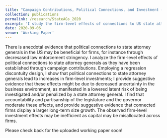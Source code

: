 ```yaml
---
title: "Campaign Contributions, Political Connections, and Investment - Firm-Level Evidence from US State Attorney Elections"
collection: publications
permalink: /research/StateAGs_2020
excerpt: 'I study the firm-level effects of connections to US state attorney generals on investment and law enforcement stringency, as well as accountability as a mediating factor.'
date: 2020-09-06
venue: 'Working Paper'
---
```

There is anecdotal evidence that political connections to state attorney generals in the US may be beneficial for firms, for instance through decresased law enforcement stringency. I analyze the firm-level effects of political connections to state attorney generals as they have been established through campaign contributions. Employing a regression discontuity design, I show that political connections to state attorney generals lead to increases in firm-level investments; I provide suggestive evidence that these effects might be due to decreased uncertainty in the business environment, as manifested in a lowered latent risk of being investigated and/or penalized by a state attorney general. I find that accountability and partisanship of the legislature and the governor moderate these effects, and provide suggestive evidence that connected firms display a larger long-term size growth. The observed firm-level investment effects may be inefficient as capital may be misallocated across firms.

Please check back for the uploaded working paper soon!

